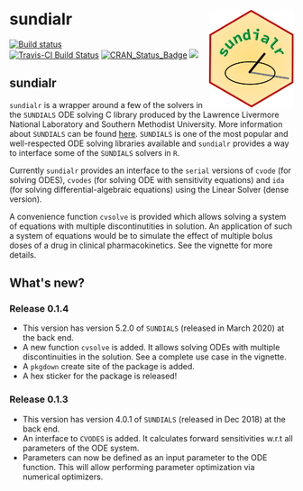 # sundialr <img src="man/figures/sundialr_hex_image.png" align="right" alt="" width="150" />

<!-- badges: start -->

[![Build status](https://ci.appveyor.com/api/projects/status/3mp1p26lpqp16t3d?svg=true)](https://ci.appveyor.com/project/sn248/sundialr)    
[![Travis-CI Build Status](https://travis-ci.org/sn248/sundialr.svg?branch=master)](https://travis-ci.org/sn248/sundialr)   [![CRAN_Status_Badge](http://www.r-pkg.org/badges/version/sundialr)](https://cran.r-project.org/package=sundialr) [![](https://cranlogs.r-pkg.org/badges/sundialr)]( https://CRAN.R-project.org/package=sundialr)

<!-- badges: end -->

## sundialr

`sundialr` is a wrapper around a few of the solvers in the `SUNDIALS` ODE solving C library produced by the Lawrence Livermore National Laboratory and Southern Methodist University. More
information about `SUNDIALS` can be found [here](https://computing.llnl.gov/projects/sundials).
`SUNDIALS` is one of the most popular and well-respected ODE solving libraries available and 
`sundialr` provides a way to interface some of the `SUNDIALS` solvers in `R`. 

Currently `sundialr` provides an interface to the `serial` versions of `cvode` (for solving ODES), `cvodes` (for solving ODE with sensitivity equations) and `ida` (for solving differential-algebraic equations) using the Linear Solver (dense version).

A convenience function `cvsolve` is provided which allows solving a system of equations with
multiple discontinutities in solution. An application of such a system of equations would be 
to simulate the effect of multiple bolus doses of a drug in clinical pharmacokinetics. See the 
vignette for more details.

## What's new?

### Release 0.1.4
+ This version has version 5.2.0 of `SUNDIALS` (released in March 2020) at the back end.
+ A new function `cvsolve` is added. It allows solving ODEs with multiple discontinuities in the solution. See a complete use case in the vignette.
+ A `pkgdown` create site of the package is added.
+ A hex sticker for the package is released!

### Release 0.1.3 
+ This version has version 4.0.1 of `SUNDIALS` (released in Dec 2018) at the back end.
+ An interface to `CVODES` is added. It calculates forward sensitivities w.r.t all parameters of the ODE system.
+ Parameters can now be defined as an input parameter to the ODE function. This will allow performing parameter optimization via numerical optimizers.
